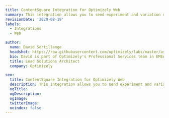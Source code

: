 ```yaml
---
title: ContentSquare Integration for Optimizely Web
summary: This integration allows you to send experiment and variation data from Optimizely Web to ContentSquare.
revisionDate: '2020-08-19'
labels:
  - Integrations
  - Web

author:
  name: David Sertillange
  headshot: https://raw.githubusercontent.com/optimizely/labs/master/assets/author-headshots/davidsertillange.png
  bio: David is part of Optimizely's Professional Services team in EMEA. 
  title: Lead Solutions Architect
  company: Optimizely

seo:
  title: ContentSquare Integration for Optimizely Web
  description: This integration allows you to send experiment and variation data from Optimizely Web to ContentSquare.
  ogTitle:
  ogDescription:
  ogImage:
  twitterImage:
  noindex: false
---
```

